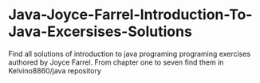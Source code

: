 # Java-Joyce-Farrel-Introduction-To-Java-Excersises-Solutions
Find all solutions of introduction to java programing programing exercises authored by Joyce Farrel.
From chapter one to seven find them in Kelvino8860/java repository
